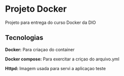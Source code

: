 
# Projeto Docker

Projeto para entrega do curso Docker da DIO


## Tecnologias

**Docker:** Para criaçao do container

**Docker compose:** Para exercitar a criçao do arquivo.yml

**Httpd:** Imagem usada para servi a aplicaçao teste

